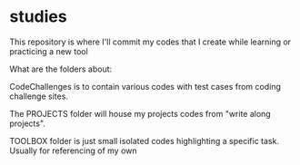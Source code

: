 # studies
This repository is where I'll commit my codes that I create while learning or practicing a new tool

What are the folders about:

CodeChallenges is to contain various codes with test cases from coding challenge sites.

The PROJECTS folder will house my projects codes from "write along projects".

TOOLBOX folder is just small isolated codes highlighting a specific task. Usually for referencing of my own